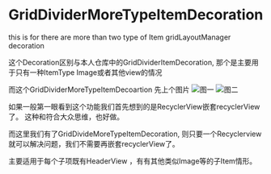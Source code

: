 # GridDividerMoreTypeItemDecoration
this is for there are more than two type of Item  gridLayoutManager decoration

这个Decoration区别与本人仓库中的GridDividerItemDecoration, 那个是主要用于只有一种ItemType Image或者其他view的情况

而这个GridDividerMoreTypeItemDecoartion
先上个图片
![图一](https://github.com/haozi5460/GridDividerMoreTypeItemDecoration/blob/master/WX20181203-174630.png)
![图二](https://github.com/haozi5460/GridDividerMoreTypeItemDecoration/blob/master/WX20181203-174644.png)

如果一般第一眼看到这个功能我们首先想到的是RecyclerView嵌套recyclerView了。 这种和符合大众思维，也好做。

而这里我们有了GridDivideMoreTypeItemDecoration, 则只要一个Recyclerview就可以解决问题，我们不需要再嵌套recyclerView了。

主要适用于每个子项既有HeaderView ，有有其他类似Image等的子Item情形。
